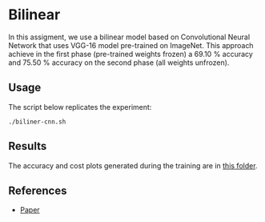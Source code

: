 # Bilinear

In this assigment, we use a bilinear model based on Convolutional Neural Network that uses VGG-16 model pre-trained on ImageNet. This approach achieve in the first phase (pre-trained weights frozen) a 69.10 \% accuracy and 75.50 % accuracy on the second phase (all weights unfrozen).

## Usage
The script below replicates the experiment:
```
./biliner-cnn.sh
```

## Results
The accuracy and cost plots generated during the training are in [this folder](https://github.com/franborjavalero/computer-vision/tree/master/bilinear/plots).

## References
- [Paper](https://pdfs.semanticscholar.org/3a30/7b7e2e742dd71b6d1ca7fde7454f9ebd2811.pdf)